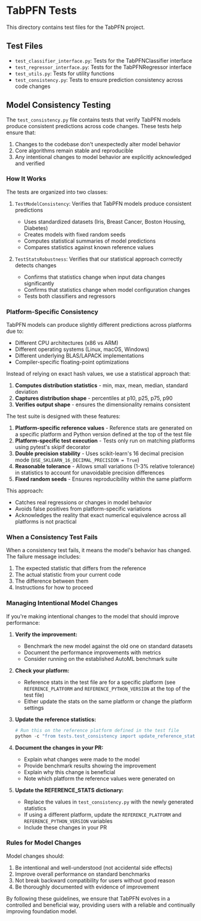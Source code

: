 # TabPFN Tests

This directory contains test files for the TabPFN project.

## Test Files

- `test_classifier_interface.py`: Tests for the TabPFNClassifier interface
- `test_regressor_interface.py`: Tests for the TabPFNRegressor interface
- `test_utils.py`: Tests for utility functions
- `test_consistency.py`: Tests to ensure prediction consistency across code changes

## Model Consistency Testing

The `test_consistency.py` file contains tests that verify TabPFN models produce consistent predictions across code changes. These tests help ensure that:

1. Changes to the codebase don't unexpectedly alter model behavior
2. Core algorithms remain stable and reproducible 
3. Any intentional changes to model behavior are explicitly acknowledged and verified

### How It Works

The tests are organized into two classes:

1. `TestModelConsistency`: Verifies that TabPFN models produce consistent predictions
   - Uses standardized datasets (Iris, Breast Cancer, Boston Housing, Diabetes)
   - Creates models with fixed random seeds
   - Computes statistical summaries of model predictions
   - Compares statistics against known reference values

2. `TestStatsRobustness`: Verifies that our statistical approach correctly detects changes
   - Confirms that statistics change when input data changes significantly
   - Confirms that statistics change when model configuration changes
   - Tests both classifiers and regressors

### Platform-Specific Consistency

TabPFN models can produce slightly different predictions across platforms due to:
- Different CPU architectures (x86 vs ARM)
- Different operating systems (Linux, macOS, Windows)
- Different underlying BLAS/LAPACK implementations
- Compiler-specific floating-point optimizations

Instead of relying on exact hash values, we use a statistical approach that:
1. **Computes distribution statistics** - min, max, mean, median, standard deviation
2. **Captures distribution shape** - percentiles at p10, p25, p75, p90
3. **Verifies output shape** - ensures the dimensionality remains consistent

The test suite is designed with these features:
1. **Platform-specific reference values** - Reference stats are generated on a specific
   platform and Python version defined at the top of the test file
2. **Platform-specific test execution** - Tests only run on matching platforms using
   pytest's skipif decorator
3. **Double precision stability** - Uses scikit-learn's 16 decimal precision mode
   (`USE_SKLEARN_16_DECIMAL_PRECISION = True`)
4. **Reasonable tolerance** - Allows small variations (1-3% relative tolerance) in statistics
   to account for unavoidable precision differences
5. **Fixed random seeds** - Ensures reproducibility within the same platform

This approach:
- Catches real regressions or changes in model behavior
- Avoids false positives from platform-specific variations
- Acknowledges the reality that exact numerical equivalence across all platforms is not practical

### When a Consistency Test Fails

When a consistency test fails, it means the model's behavior has changed. The failure message includes:

1. The expected statistic that differs from the reference
2. The actual statistic from your current code
3. The difference between them
4. Instructions for how to proceed

### Managing Intentional Model Changes

If you're making intentional changes to the model that should improve performance:

1. **Verify the improvement:**
   - Benchmark the new model against the old one on standard datasets
   - Document the performance improvements with metrics
   - Consider running on the established AutoML benchmark suite

2. **Check your platform:**
   - Reference stats in the test file are for a specific platform (see `REFERENCE_PLATFORM` 
     and `REFERENCE_PYTHON_VERSION` at the top of the test file)
   - Either update the stats on the same platform or change the platform settings

3. **Update the reference statistics:**
   ```python
   # Run this on the reference platform defined in the test file
   python -c "from tests.test_consistency import update_reference_stats; update_reference_stats()"
   ```

4. **Document the changes in your PR:**
   - Explain what changes were made to the model
   - Provide benchmark results showing the improvement
   - Explain why this change is beneficial
   - Note which platform the reference values were generated on

5. **Update the REFERENCE_STATS dictionary:**
   - Replace the values in `test_consistency.py` with the newly generated statistics
   - If using a different platform, update the `REFERENCE_PLATFORM` and `REFERENCE_PYTHON_VERSION` variables
   - Include these changes in your PR

### Rules for Model Changes

Model changes should:

1. Be intentional and well-understood (not accidental side effects)
2. Improve overall performance on standard benchmarks
3. Not break backward compatibility for users without good reason
4. Be thoroughly documented with evidence of improvement

By following these guidelines, we ensure that TabPFN evolves in a controlled and beneficial way, providing users with a reliable and continually improving foundation model.